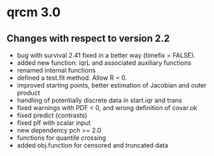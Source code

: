 qrcm 3.0
=============

Changes with respect to version 2.2
------------------

* bug with survival 2.41 fixed in a better way (timefix = FALSE).
* added new function: iqrL and associated auxiliary functions
* renamed internal functions
* defined a test.fit method. Allow R = 0.
* improved starting points, better estimation of Jacobian and outer product
* handling of potentially discrete data in start.iqr and trans
* fixed warnings with PDF < 0, and wrong definition of covar.ok
* fixed predict (contrasts)
* fixed plf with scalar input
* new dependency pch >= 2.0
* functions for quantile crossing
* added obj.function for censored and truncated data
